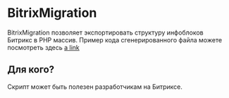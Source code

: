 BitrixMigration
===============
BitrixMigration позволяет экспортировать структуру инфоблоков Битрикс в PHP массив.
Пример кода сгенерированного файла можете посмотреть здесь [a link](example.php)


## Для кого?

Скрипт может быть полезен разработчикам на Битриксе.